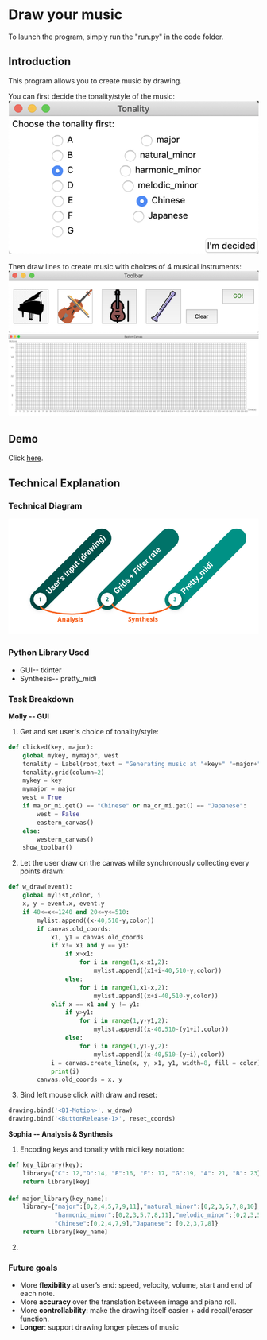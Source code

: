 # Draw your music
To launch the program, simply run the "run.py" in the code folder.

## Introduction
This program allows you to create music by drawing.

You can first decide the tonality/style of the music:
![tonality](https://github.com/mollyhe0523/draw-your-music/raw/master/demo/tonality.png)

Then draw lines to create music with choices of 4 musical instruments:
![toolbar](https://github.com/mollyhe0523/draw-your-music/raw/master/demo/toolbar.png)
![canvas](https://github.com/mollyhe0523/draw-your-music/raw/master/demo/canvas.jpg)

## Demo
Click [here](https://mollyhwy.com/archives/251).

## Technical Explanation

### Technical Diagram
![diagram](https://github.com/mollyhe0523/draw-your-music/raw/master/demo/diagram.png)

### Python Library Used
- GUI-- tkinter
- Synthesis-- pretty_midi

### Task Breakdown
__Molly -- GUI__
1. Get and set user's choice of tonality/style:
  ```Python
  def clicked(key, major):
      global mykey, mymajor, west
      tonality = Label(root,text = "Generating music at "+key+" "+major+"!")
      tonality.grid(column=2)
      mykey = key
      mymajor = major
      west = True
      if ma_or_mi.get() == "Chinese" or ma_or_mi.get() == "Japanese":
          west = False
          eastern_canvas()
      else:
          western_canvas()
      show_toolbar()
  ```
2. Let the user draw on the canvas while synchronously collecting every points drawn:
  ```Python
  def w_draw(event):
      global mylist,color, i
      x, y = event.x, event.y
      if 40<=x<=1240 and 20<=y<=510:
          mylist.append((x-40,510-y,color))
          if canvas.old_coords:
              x1, y1 = canvas.old_coords
              if x!= x1 and y == y1:
                  if x>x1:
                      for i in range(1,x-x1,2):
                          mylist.append((x1+i-40,510-y,color))
                  else:
                      for i in range(1,x1-x,2):
                          mylist.append((x+i-40,510-y,color))
              elif x == x1 and y != y1:
                  if y>y1:
                      for i in range(1,y-y1,2):
                          mylist.append((x-40,510-(y1+i),color))
                  else:
                      for i in range(1,y1-y,2):
                          mylist.append((x-40,510-(y+i),color))
              i = canvas.create_line(x, y, x1, y1, width=8, fill = color)
              print(i)
          canvas.old_coords = x, y
  ```
3. Bind left mouse click with draw and reset:
  ```Python
  drawing.bind('<B1-Motion>', w_draw)
  drawing.bind('<ButtonRelease-1>', reset_coords)
  ```

__Sophia -- Analysis & Synthesis__
1. Encoding keys and tonality with midi key notation:
  ```Python
  def key_library(key):
      library={"C": 12,"D":14, "E":16, "F": 17, "G":19, "A": 21, "B": 23}
      return library[key]

  def major_library(key_name):
      library={"major":[0,2,4,5,7,9,11],"natural_minor":[0,2,3,5,7,8,10], \
               "harmonic_minor":[0,2,3,5,7,8,11],"melodic_minor":[0,2,3,5,7,9,11], \
               "Chinese":[0,2,4,7,9],"Japanese": [0,2,3,7,8]}
      return library[key_name]
  ```
2.

### Future goals
- More __flexibility__ at user’s end: speed, velocity, volume, start and end of each note.
- More __accuracy__ over the translation between image and piano roll.
- More __controllability__: make the drawing itself easier + add recall/eraser function.
- __Longer__: support drawing longer pieces of music
